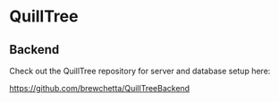 # QuillTree

## Backend

Check out the QuillTree repository for server and database setup here:

https://github.com/brewchetta/QuillTreeBackend
